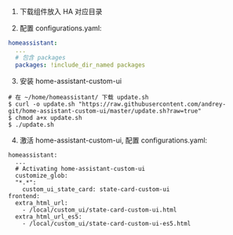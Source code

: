 

1. 下载组件放入 HA 对应目录

2. 配置 configurations.yaml:

``` yaml
homeassistant:
  ...
  # 包含 packages
  packages: !include_dir_named packages
```

3. 安装 home-assistant-custom-ui

``` shell
# 在 ~/home/homeassistant/ 下载 update.sh
$ curl -o update.sh "https://raw.githubusercontent.com/andrey-git/home-assistant-custom-ui/master/update.sh?raw=true"
$ chmod a+x update.sh
$ ./update.sh
```

4. 激活 home-assistant-custom-ui, 配置 configurations.yaml:

``` shell
homeassistant:
  ...
  # Activating home-assistant-custom-ui
  customize_glob:
  "*.*":
    custom_ui_state_card: state-card-custom-ui
frontend:
  extra_html_url:
    - /local/custom_ui/state-card-custom-ui.html
  extra_html_url_es5:
    - /local/custom_ui/state-card-custom-ui-es5.html
```

